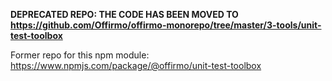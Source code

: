
**DEPRECATED REPO: THE CODE HAS BEEN MOVED TO https://github.com/Offirmo/offirmo-monorepo/tree/master/3-tools/unit-test-toolbox**

Former repo for this npm module: https://www.npmjs.com/package/@offirmo/unit-test-toolbox
